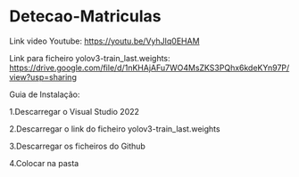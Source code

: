 # Detecao-Matriculas

Link video Youtube: https://youtu.be/VyhJIq0EHAM

Link para ficheiro yolov3-train_last.weights: https://drive.google.com/file/d/1nKHAjAFu7WO4MsZKS3PQhx6kdeKYn97P/view?usp=sharing

Guia de Instalação:

1.Descarregar o Visual Studio 2022

2.Descarregar o link do ficheiro yolov3-train_last.weights

3.Descarregar os ficheiros do Github

4.Colocar na pasta 
